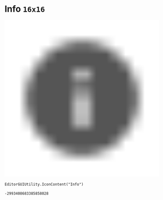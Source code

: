 # Info `16x16`
<img src="/img/Info.png" width=512 height=512>

``` CSharp
EditorGUIUtility.IconContent("Info")
```
```
-2993408683385858028
```
